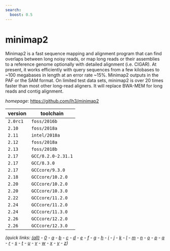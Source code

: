 ```yaml
---
search:
  boost: 0.5
---
```

# minimap2

Minimap2 is a fast sequence mapping and alignment program that can find overlaps between  long noisy reads, or map long reads or their assemblies to a reference genome optionally with detailed  alignment (i.e. CIGAR). At present, it works efficiently with query sequences from a few kilobases to  ~100 megabases in length at an error rate ~15%. Minimap2 outputs in the PAF or the SAM format. On limited  test data sets, minimap2 is over 20 times faster than most other long-read aligners. It will replace  BWA-MEM for long reads and contig alignment.

*homepage*: <https://github.com/lh3/minimap2>

version | toolchain
--------|----------
``2.0rc1`` | ``foss/2016b``
``2.10`` | ``foss/2018a``
``2.11`` | ``intel/2018a``
``2.12`` | ``foss/2018a``
``2.13`` | ``foss/2018b``
``2.17`` | ``GCC/8.2.0-2.31.1``
``2.17`` | ``GCC/8.3.0``
``2.17`` | ``GCCcore/9.3.0``
``2.18`` | ``GCCcore/10.2.0``
``2.20`` | ``GCCcore/10.2.0``
``2.20`` | ``GCCcore/10.3.0``
``2.22`` | ``GCCcore/11.2.0``
``2.24`` | ``GCCcore/11.2.0``
``2.24`` | ``GCCcore/11.3.0``
``2.26`` | ``GCCcore/12.2.0``
``2.26`` | ``GCCcore/12.3.0``


*(quick links: [(all)](../index.md) - [0](../0/index.md) - [a](../a/index.md) - [b](../b/index.md) - [c](../c/index.md) - [d](../d/index.md) - [e](../e/index.md) - [f](../f/index.md) - [g](../g/index.md) - [h](../h/index.md) - [i](../i/index.md) - [j](../j/index.md) - [k](../k/index.md) - [l](../l/index.md) - [m](../m/index.md) - [n](../n/index.md) - [o](../o/index.md) - [p](../p/index.md) - [q](../q/index.md) - [r](../r/index.md) - [s](../s/index.md) - [t](../t/index.md) - [u](../u/index.md) - [v](../v/index.md) - [w](../w/index.md) - [x](../x/index.md) - [y](../y/index.md) - [z](../z/index.md))*

